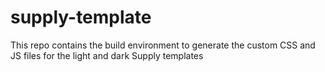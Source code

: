 # supply-template
This repo contains the build environment to generate the custom CSS and JS files for the light and dark Supply templates

